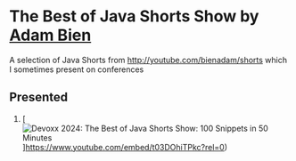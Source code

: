 # The Best of Java Shorts Show by [Adam Bien](http://about.adam-bien.com)

A selection of Java Shorts from http://youtube.com/bienadam/shorts which I sometimes present on conferences

## Presented 

1. [![Devoxx 2024: The Best of Java Shorts Show: 100 Snippets in 50 Minutes](https://i.ytimg.com/vi/t03DOhiTPkc/mqdefault.jpg)]https://www.youtube.com/embed/t03DOhiTPkc?rel=0)
